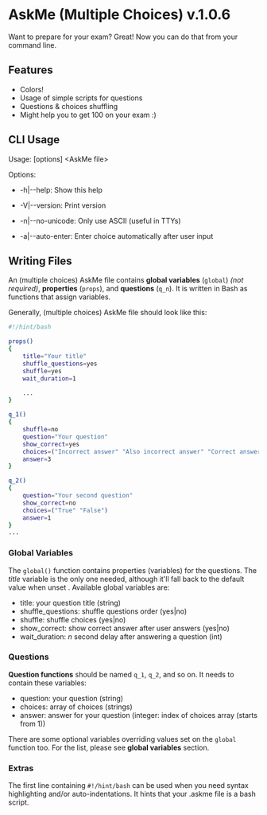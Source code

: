 # AskMe (Multiple Choices) v.1.0.6
Want to prepare for your exam? Great! Now you can do that from your command line.

## Features
- Colors!
- Usage of simple scripts for questions
- Questions & choices shuffling
- Might help you to get 100 on your exam :)

## CLI Usage
Usage: [options] \<AskMe file\>

Options:

- -h|--help: Show this help

- -V|--version: Print version
	
- -n|--no-unicode: Only use ASCII (useful in TTYs)
	
- -a|--auto-enter: Enter choice automatically after user input

## Writing Files
An (multiple choices) AskMe file contains **global variables** (`global`) *(not required)*, **properties** (`props`), and **questions** (`q_n`). It is written in Bash as functions that assign variables.

Generally, (multiple choices) AskMe file should look like this:

```bash
#!/hint/bash

props()
{
	title="Your title"
	shuffle_questions=yes
	shuffle=yes
	wait_duration=1

	...
}

q_1()
{
	shuffle=no
	question="Your question"
	show_correct=yes
	choices=("Incorrect answer" "Also incorrect answer" "Correct answer")
	answer=3
}

q_2()
{
	question="Your second question"
	show_correct=no
	choices=("True" "False")
	answer=1
}
...
```


### Global Variables
The `global()` function contains properties (variables) for the questions. The *title* variable is the only one needed, although it'll fall back to the default value when unset . Available global variables are:
- title: your question title (string)
- shuffle\_questions: shuffle questions order (yes|no)
- shuffle: shuffle choices (yes|no)
- show\_correct: show correct answer after user answers (yes|no)
- wait\_duration: *n* second delay after answering a question (int) 

### Questions
**Question functions** should be named `q_1`, `q_2`, and so on. It needs to contain these variables:
- question: your question (string)
- choices: array of choices (strings)
- answer: answer for your question (integer: index of choices array (starts from 1))

There are some optional variables overriding values set on the `global` function too. For the list, please see **global variables** section.

### Extras
The first line containing `#!/hint/bash` can be used when you need syntax highlighting and/or auto-indentations. It hints that your .askme file is a bash script.
